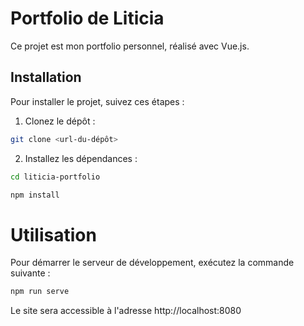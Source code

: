 # Portfolio de Liticia

Ce projet est mon portfolio personnel, réalisé avec Vue.js.

## Installation

Pour installer le projet, suivez ces étapes :

1. Clonez le dépôt :

```bash
git clone <url-du-dépôt>
```

2. Installez les dépendances :

```bash
cd liticia-portfolio

npm install
```

# Utilisation
Pour démarrer le serveur de développement, exécutez la commande suivante :

```bash
npm run serve
```

Le site sera accessible à l'adresse http://localhost:8080